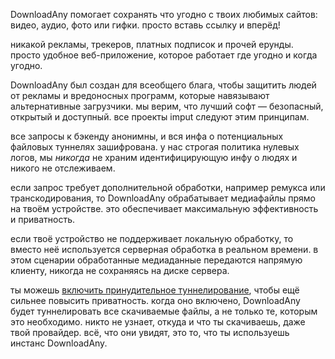 <script lang="ts">
    import { t } from "$lib/i18n/translations";
    import { contacts, docs } from "$lib/env";

    import SectionHeading from "$components/misc/SectionHeading.svelte";
</script>

<section id="summary">
<SectionHeading
    title={$t("about.heading.summary")}
    sectionId="summary"
/>

DownloadAny помогает сохранять что угодно с твоих любимых сайтов: видео, аудио, фото
или гифки. просто вставь ссылку и вперёд!

никакой рекламы, трекеров, платных подписок и прочей ерунды. просто удобное
веб-приложение, которое работает где угодно и когда угодно.
</section>

<section id="motivation">
<SectionHeading
    title={$t("about.heading.motivation")}
    sectionId="motivation"
/>

DownloadAny был создан для всеобщего блага, чтобы защитить людей от рекламы и
вредоносных программ, которые навязывают альтернативные загрузчики. мы верим,
что лучший софт — безопасный, открытый и доступный. все проекты imput следуют
этим принципам.
</section>

<section id="privacy-efficiency">
<SectionHeading
    title={$t("about.heading.privacy_efficiency")}
    sectionId="privacy-efficiency"
/>

все запросы к бэкенду анонимны, и вся инфа о потенциальных файловых туннелях
зашифрована. у нас строгая политика нулевых логов, мы *никогда* не храним
идентифицирующую инфу о людях и никого не отслеживаем.

если запрос требует дополнительной обработки, например ремукса или
транскодирования, то DownloadAny обрабатывает медиафайлы прямо на твоём устройстве.
это обеспечивает максимальную эффективность и приватность.

если твоё устройство не поддерживает локальную обработку, то вместо неё
используется серверная обработка в реальном времени. в этом сценарии
обработанные медиаданные передаются напрямую клиенту, никогда не сохраняясь на
диске сервера.

ты можешь [включить принудительное туннелирование](/settings/privacy#tunnel),
чтобы ещё сильнее повысить приватность. когда оно включено, DownloadAny будет
туннелировать все скачиваемые файлы, а не только те, которым это необходимо.
никто не узнает, откуда и что ты скачиваешь, даже твой провайдер. всё, что они
увидят, это то, что ты используешь инстанс DownloadAny.
</section>
